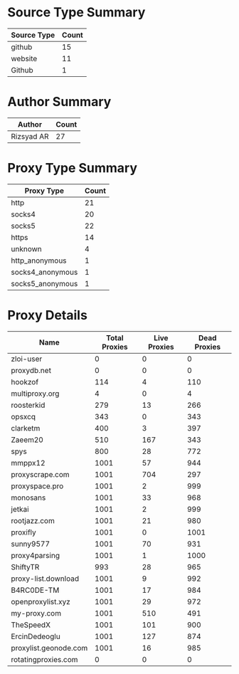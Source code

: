 # Source Type Summary

| Source Type | Count |
|-------------|-------|
| github | 15 |
| website | 11 |
| Github | 1 |


# Author Summary

| Author | Count |
|--------|-------|
| Rizsyad AR | 27 |


# Proxy Type Summary

| Proxy Type | Count |
|------------|-------|
| http | 21 |
| socks4 | 20 |
| socks5 | 22 |
| https | 14 |
| unknown | 4 |
| http_anonymous | 1 |
| socks4_anonymous | 1 |
| socks5_anonymous | 1 |


# Proxy Details

| Name | Total Proxies | Live Proxies | Dead Proxies |
|------|---------------|--------------|---------------|
| zloi-user | 0 | 0 | 0 |
| proxydb.net | 0 | 0 | 0 |
| hookzof | 114 | 4 | 110 |
| multiproxy.org | 4 | 0 | 4 |
| roosterkid | 279 | 13 | 266 |
| opsxcq | 343 | 0 | 343 |
| clarketm | 400 | 3 | 397 |
| Zaeem20 | 510 | 167 | 343 |
| spys | 800 | 28 | 772 |
| mmppx12 | 1001 | 57 | 944 |
| proxyscrape.com | 1001 | 704 | 297 |
| proxyspace.pro | 1001 | 2 | 999 |
| monosans | 1001 | 33 | 968 |
| jetkai | 1001 | 2 | 999 |
| rootjazz.com | 1001 | 21 | 980 |
| proxifly | 1001 | 0 | 1001 |
| sunny9577 | 1001 | 70 | 931 |
| proxy4parsing | 1001 | 1 | 1000 |
| ShiftyTR | 993 | 28 | 965 |
| proxy-list.download | 1001 | 9 | 992 |
| B4RC0DE-TM | 1001 | 17 | 984 |
| openproxylist.xyz | 1001 | 29 | 972 |
| my-proxy.com | 1001 | 510 | 491 |
| TheSpeedX | 1001 | 101 | 900 |
| ErcinDedeoglu | 1001 | 127 | 874 |
| proxylist.geonode.com | 1001 | 16 | 985 |
| rotatingproxies.com | 0 | 0 | 0 |
